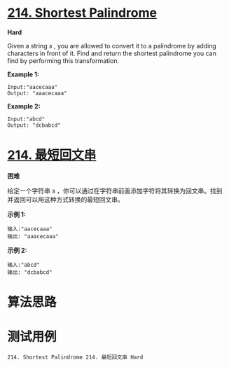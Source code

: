 # [214. Shortest Palindrome][enTitle]

**Hard**

Given a string  *s* , you are allowed to convert it to a palindrome by adding characters in front of it. Find and return the shortest palindrome you can find by performing this transformation.

**Example 1:** 

```
Input:"aacecaaa"
Output: "aaacecaaa"

```

**Example 2:** 

```
Input:"abcd"
Output: "dcbabcd"
```


# [214. 最短回文串][cnTitle]

**困难**

给定一个字符串  *s* ，你可以通过在字符串前面添加字符将其转换为回文串。找到并返回可以用这种方式转换的最短回文串。

**示例 1:** 

```
输入:"aacecaaa"
输出: "aaacecaaa"

```

**示例 2:** 

```
输入:"abcd"
输出: "dcbabcd"
```




# 算法思路

# 测试用例
```
214. Shortest Palindrome 214. 最短回文串 Hard
```

[enTitle]: https://leetcode.com/problems/shortest-palindrome/
[cnTitle]: https://leetcode-cn.com/problems/shortest-palindrome/
